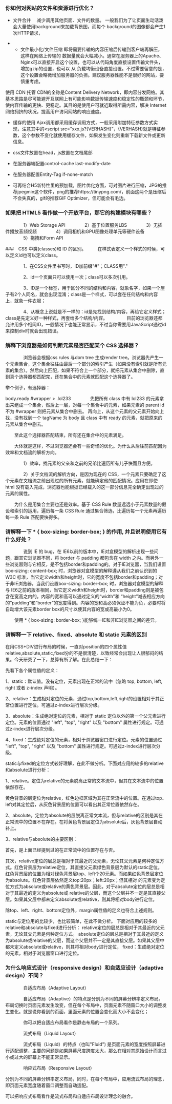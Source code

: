 ### 你如何对网站的文件和资源进行优化？

* 文件合并
　减少调用其他页面、文件的数量。
一般我们为了让页面生动活泼会大量使用background来加载背景图，而每个 background的图像都会产生1次HTTP请求，

* * 文件最小化/文件压缩
即将需要传输的内容压缩后传输到客户端再解压，这样在网络上传输的 数据量就会大幅减小。通常在服务器上的Apache、Nginx可以直接开启这个设置，也可以从代码角度直接设置传输文件头，增加gzip的设置，也可以 从 负载均衡设备直接设置。不过需要留意的是，这个设置会略微增加服务器的负担。建议服务器性能不是很好的网站，要慎重考虑。

使用 CDN 托管
CDN的全称是Content Delivery Network，即内容分发网络。其基本思路是尽可能避开互联网上有可能影响数据传输速度和稳定性的瓶颈和环节，使内容传输的更快、更稳定。其目的是使用户可就近取得所需内容，解决 Internet网络拥挤的状况，提高用户访问网站的响应速度。

* 缓存的使用
Ajax调用都采用缓存调用方式，一般采用附加特征参数方式实现，注意其中的<script src=”xxx.js?{VERHASH}”，{VERHASH}就是特征参数，这个参数不变化就使用缓存文件，如果发生变化则重新下载新文件或更新信息。

* css文件放置在head，js放置在文档尾部
* 在服务器端配置control-cache  last-modify-date
* 在服务器配置Entity-Tag     if-none-match
* 可再结合H5新特性里的预加载，图片优化方面，可对图片进行压缩，JPG的推荐jpegmin这个软件，png的推荐https://tinypng.com/，前面这两个是压缩后不会失真的，gif的推荐GIF Optimizer，但可能会有毛边。


### 如果把 HTML5 看作做一个开放平台，那它的构建模块有哪些？
　　　　1）Web Storage API
　　　　2）基于位置服务LBS
　　　　3）无插件播放音频视频
　　　　4）调用相机和GPU图像处理单元等硬件设备
　　　　5）拖拽和Form API

###　CSS 中类(classes)和 ID 的区别。
　　 在样式表定义一个样式的时候，可以定义id也可以定义class。

　　　　1、在CSS文件里书写时，ID加前缀"#"；CLASS用"."

　　　　2、id一个页面只可以使用一次；class可以多次引用。

　　　　3、ID是一个标签，用于区分不同的结构和内容，就象名字，如果一个屋子有2个人同名，就会出现混淆；class是一个样式，可以套在任何结构和内容上，就象一件衣服；

　　　　4、从概念上说就是不一样的：id是先找到结构/内容，再给它定义样式；class是先定义好一种样式，再套给多个结构/内容。
　　　　目前的浏览器还都允许用多个相同ID，一般情况下也能正常显示，不过当你需要用JavaScript通过id来控制div时就会出现错误。
### 解释下浏览器是如何判断元素是否匹配某个 CSS 选择器？
 　　　　浏览器会根据css rules 与dom tree 生成render tree。浏览器先产生一个元素集合，这个集合往往由最后一个部分的索引产生（如果没有索引就是所有元素的集合）。然后向上匹配，如果不符合上一个部分，就把元素从集合中删除，直到真个选择器都匹配完，还在集合中的元素就匹配这个选择器了。

举个例子，有选择器：

body.ready #wrapper > .lol233
　　　　先把所有 class 中有 lol233 的元素拿出来组成一个集合，然后上一层，对每一个集合中的元素，如果元素的 parent id 不为 #wrapper 则把元素从集合中删去。 再向上，从这个元素的父元素开始向上找，没有找到一个 tagName 为 body 且 class 中有 ready 的元素，就把原来的元素从集合中删去。

　　至此这个选择器匹配结束，所有还在集合中的元素满足。

　　大体就是这样，不过浏览器还会有一些奇怪的优化。为什么从后往前匹配因为效率和文档流的解析方向。

　　　　1）效率，找元素的父亲和之前的兄弟比遍历所有儿子快而且方便。

　　　　2）关于文档流的解析方向，是因为现在的 CSS，一个元素只要确定了这个元素在文档流之前出现过的所有元素，就能确定他的匹配情况。应用在即使 html 没有载入完成，浏览器也能根据已经载入的这一部分信息完全确定出现过的元素的属性。

　　为什么是用集合主要也还是效率。基于 CSS Rule 数量远远小于元素数量的假设和索引的运用，遍历每一条 CSS Rule 通过集合筛选，比遍历每一个元素再遍历每一条 Rule 匹配要快得多。
### 请解释一下 * { box-sizing: border-box; } 的作用, 并且说明使用它有什么好处？
　　　　说到 IE 的 bug，在 IE6以前的版本中，IE对盒模型的解析出现一些问题，跟其它浏览器不同，将 border 与 padding 都包含在 width 之内。而另外一些浏览器则与它相反，是不包括border和padding的。对于IE浏览器，当我们设置 box-sizing: content-box; 时，浏览器对盒模型的解释遵从我们之前认识到的 W3C 标准，当它定义width和height时，它的宽度不包括border和padding；对于非IE浏览器，当我们设置box-sizing: border-box; 时，浏览器对盒模型的解释与 IE6之前的版本相同，当它定义width和height时，border和padding则是被包含在宽高之内的。内容的宽和高可以通过定义的“width”和 “height”减去相应方向的“padding”和“border”的宽度得到。内容的宽和高必须保证不能为负，必要时将自动增大该元素border box的尺寸以使其内容的宽或高最小为0。

　　使用 * { box-sizing: border-box; }能够统一IE和非IE浏览器之间的差异。
###  请解释一下 relative、fixed、absolute 和 static 元素的区别
在用CSS+DIV进行布局的时候，一直对position的四个属性值relative,absolute,static,fixed分的不是很清楚，以致经常会出现让人很郁闷的结果。今天研究了一下，总算有所了解。在此总结一下：

先看下各个属性值的定义：

1、static：默认值。没有定位，元素出现在正常的流中（忽略 top, bottom, left, right 或者 z-index 声明）。

2、relative：生成相对定位的元素，通过top,bottom,left,right的设置相对于其正常位置进行定位。可通过z-index进行层次分级。

3、absolute：生成绝对定位的元素，相对于 static 定位以外的第一个父元素进行定位。元素的位置通过 "left", "top", "right" 以及 "bottom" 属性进行规定。可通过z-index进行层次分级。

4、fixed：生成绝对定位的元素，相对于浏览器窗口进行定位。元素的位置通过 "left", "top", "right" 以及 "bottom" 属性进行规定。可通过z-index进行层次分级。

static与fixed的定位方式较好理解，在此不做分析。下面对应用的较多的relative和absolute进行分析：

1、relative。定位为relative的元素脱离正常的文本流中，但其在文本流中的位置依然存在。

黄色背景的层定位为relative，红色边框区域为其在正常流中的位置。在通过top、left对其定位后，从灰色背景层的位置可以看出其正常位置依然存在。

2、absolute。定位为absolute的层脱离正常文本流，但与relative的区别是其在正常流中的位置不在存在。在将黄色背景层定位为absolute后，灰色背景层自动补上。

3、relative与absolute的主要区别：

首先，是上面已经提到过的在正常流中的位置存在与否。

其次，relative定位的层总是相对于其最近的父元素，无论其父元素是何种定位方式。红色背景层为relative定位，其直接父元素绿色背景层为默认的static定位。红色背景层的位置为相对绿色背景层top、left个20元素。而如果红色背景层定位为absolute。红色背景层依然定义top:20px；left:20px；但其相对 的元素变为定位方式为absolute或relative的黄色背景层。因此，对于absolute定位的层总是相对于其最近的定义为absolute或 relative的父层，而这个父层并不一定是其直接父层。如果其父层中都未定义absolute或relative，则其将相对body进行定位。

除top、left、right、bottom定位外，margin属性值的定义也符合上述规则。

 

static与定位用的比较少，也比较简单，在此不做分析。
下面对应用的较多的relative和absolute与fixed进行分析：
relative定位的层总是相对于其最近的父元素，无论其父元素是何种定位方式。
absolute定位的层总是相对于其最近的定义为absolute或relative的父层，而这个父层并不一定是其直接父层。如果其父层中都未定义absolute或relative，则其将相对body进行定位，
fixed：生成绝对定位的元素，相对于浏览器窗口进行定位。

### 为什么响应式设计（responsive design）和自适应设计（adaptive design）不同？
　　　　自适应布局（Adaptive Layout）

　　　　自适应布局（Adaptive）的特点是分别为不同的屏幕分辨率定义布局。布局切换时页面元素发生改变，但在每个布局中，页面元素不随窗口大小的调整发生变化。就是说你看到的页面，里面元素的位置会变化而大小不会变化；

　　　　你可以把自适应布局看作是静态布局的一个系列。

　　　　流式布局（Liquid Layout）

　　　　流式布局（Liquid）的特点（也叫"Fluid") 是页面元素的宽度按照屏幕进行适配调整，主要的问题是如果屏幕尺度跨度太大，那么在相对其原始设计而言过小或过大的屏幕上不能正常显示。

　　　　响应式布局（Responsive Layout）

分别为不同的屏幕分辨率定义布局，同时，在每个布局中，应用流式布局的理念，即页面元素宽度随着窗口调整而自动适配。

可以把响应式布局看作是流式布局和自适应布局设计理念的融合。
